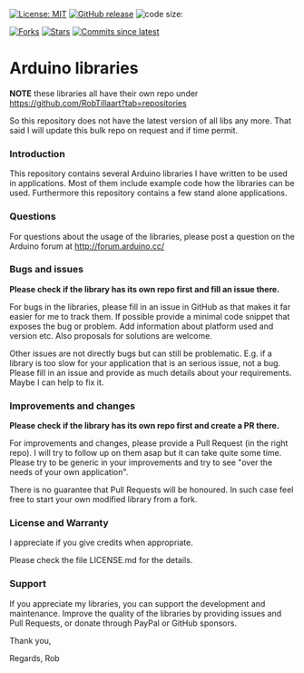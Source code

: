 
[![License: MIT](https://img.shields.io/badge/license-MIT-green.svg)](https://github.com/RobTillaart/Arduino/blob/master/LICENSE)
[![GitHub release](https://img.shields.io/github/release/RobTillaart/Arduino.svg?maxAge=3600)](https://github.com/RobTillaart/Arduino/releases)
![code size:](https://img.shields.io/github/languages/code-size/RobTillaart/Arduino)

[![Forks](https://img.shields.io/github/forks/RobTillaart/Arduino.svg?style=flat-square&colorB=green)](https://github.com/RobTillaart/Arduino)
[![Stars](https://img.shields.io/github/stars/RobTillaart/Arduino.svg?style=flat-square&colorB=green)](https://github.com/RobTillaart/Arduino)
[![Commits since latest](https://img.shields.io/github/commits-since/RobTillaart/Arduino/latest)](https://github.com/RobTillaart/Arduino/commits/master)


# Arduino libraries

**NOTE** these libraries all have their own repo under https://github.com/RobTillaart?tab=repositories

So this repository does not have the latest version of all libs any more. 
That said I will update this bulk repo on request and if time permit.


### Introduction

This repository contains several Arduino libraries I have written to be used in applications. 
Most of them include example code how the libraries can be used. 
Furthermore this repository contains a few stand alone applications.


### Questions

For questions about the usage of the libraries, please post a question on the Arduino 
forum at http://forum.arduino.cc/


### Bugs and issues

**Please check if the library has its own repo first and fill an issue there.**

For bugs in the libraries, please fill in an issue in GitHub as that makes it far 
easier for me to track them. 
If possible provide a minimal code snippet that exposes the bug or problem. 
Add information about platform used and version etc.
Also proposals for solutions are welcome.

Other issues are not directly bugs but can still be problematic.
E.g. if a library is too slow for your application that is an serious issue, not a bug. 
Please fill in an issue and provide as much details about your requirements.
Maybe I can help to fix it.


### Improvements and changes

**Please check if the library has its own repo first and create a PR there.**

For improvements and changes, please provide a Pull Request (in the right repo).
I will try to follow up on them asap but it can take quite some time. 
Please try to be generic in your improvements and try to see "over the needs of your own application".

There is no guarantee that Pull Requests will be honoured.
In such case feel free to start your own modified library from a fork.


### License and Warranty

I appreciate if you give credits when appropriate.

Please check the file LICENSE.md for the details.


### Support

If you appreciate my libraries, you can support the development and maintenance.
Improve the quality of the libraries by providing issues and Pull Requests, or
donate through PayPal or GitHub sponsors.

Thank you,

Regards,
Rob

